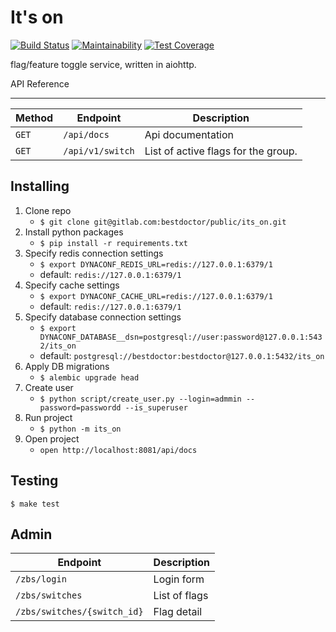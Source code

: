 It's on
=======

[![Build Status](https://travis-ci.org/best-doctor/its_on.svg?branch=master)](https://travis-ci.org/best-doctor/its_on)
[![Maintainability](https://api.codeclimate.com/v1/badges/35e678c4d05199a31eb9/maintainability)](https://codeclimate.com/github/best-doctor/its_on/maintainability)
[![Test Coverage](https://api.codeclimate.com/v1/badges/35e678c4d05199a31eb9/test_coverage)](https://codeclimate.com/github/best-doctor/its_on/test_coverage)

flag/feature toggle service, written in aiohttp.

API Reference

------
| Method  | Endpoint                   | Description                         |
| ------- | ---------------------------| ----------------------------------- |
| `GET`   | `/api/docs`                | Api documentation                   |
| `GET`   | `/api/v1/switch`           | List of active flags for the group. |

Installing
------

1. Clone repo
    - `$ git clone git@gitlab.com:bestdoctor/public/its_on.git`
1. Install python packages
    - `$ pip install -r requirements.txt`
1. Specify redis connection settings
    - `$ export DYNACONF_REDIS_URL=redis://127.0.0.1:6379/1`
    - default: `redis://127.0.0.1:6379/1`
1. Specify cache settings
    - `$ export DYNACONF_CACHE_URL=redis://127.0.0.1:6379/1`
    - default: `redis://127.0.0.1:6379/1`
1. Specify database connection settings
    - `$ export DYNACONF_DATABASE__dsn=postgresql://user:password@127.0.0.1:5432/its_on`
    - default: `postgresql://bestdoctor:bestdoctor@127.0.0.1:5432/its_on`
1. Apply DB migrations
    - `$ alembic upgrade head`
1. Create user
    - `$ python script/create_user.py --login=admmin --password=passwordd --is_superuser`
1. Run project
    - `$ python -m its_on`
1. Open project
    - `open http://localhost:8081/api/docs`

Testing
------

`$ make test`

Admin
------

| Endpoint                        | Description                |
| --------------------------------| -------------------------- |
| `/zbs/login`                    |  Login form                |
| `/zbs/switches`                 |  List of flags             |
| `/zbs/switches/{switch_id}`     |  Flag detail               |
